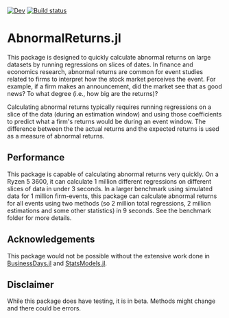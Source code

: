 [![Dev](https://img.shields.io/badge/docs-dev-blue.svg)](https://junder873.github.io/AbnormalReturns.jl/dev/)
[![Build status](https://github.com/junder873/AbnormalReturns.jl/workflows/CI/badge.svg)](https://github.com/junder873/AbnormalReturns.jl/actions)

# AbnormalReturns.jl

This package is designed to quickly calculate abnormal returns on large datasets by running regressions on slices of dates. In finance and economics research, abnormal returns are common for event studies related to firms to interpret how the stock market perceives the event. For example, if a firm makes an announcement, did the market see that as good news? To what degree (i.e., how big are the returns)?

Calculating abnormal returns typically requires running regressions on a slice of the data (during an estimation window) and using those coefficients to predict what a firm's returns would be during an event window. The difference between the the actual returns and the expected returns is used as a measure of abnormal returns.

## Performance

This package is capable of calculating abnormal returns very quickly. On a Ryzen 5 3600, it can calculate 1 million different regressions on different slices of data in under 3 seconds. In a larger benchmark using simulated data for 1 million firm-events, this package can calculate abnormal returns for all events using two methods (so 2 million total regressions, 2 million estimations and some other statistics) in 9 seconds. See the benchmark folder for more details.

## Acknowledgements

This package would not be possible without the extensive work done in [BusinessDays.jl](https://github.com/JuliaFinance/BusinessDays.jl) and [StatsModels.jl](https://github.com/JuliaStats/StatsModels.jl).

## Disclaimer

While this package does have testing, it is in beta. Methods might change and there could be errors.
